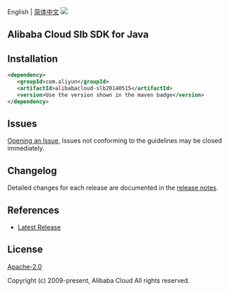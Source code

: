 English | [简体中文](README-CN.md)
![](https://aliyunsdk-pages.alicdn.com/icons/AlibabaCloud.svg)

## Alibaba Cloud Slb SDK for Java

## Installation

```xml
<dependency>
   <groupId>com.aliyun</groupId>
   <artifactId>alibabacloud-slb20140515</artifactId>
   <version>Use the version shown in the maven badge</version>
</dependency>
```

## Issues
[Opening an Issue](https://github.com/aliyun/alibabacloud-java-async-sdk/issues/new), Issues not conforming to the guidelines may be closed immediately.

## Changelog
Detailed changes for each release are documented in the [release notes](./ChangeLog.txt).

## References
* [Latest Release](https://github.com/aliyun/alibabacloud-async-java-sdk/)

## License
[Apache-2.0](http://www.apache.org/licenses/LICENSE-2.0)

Copyright (c) 2009-present, Alibaba Cloud All rights reserved.